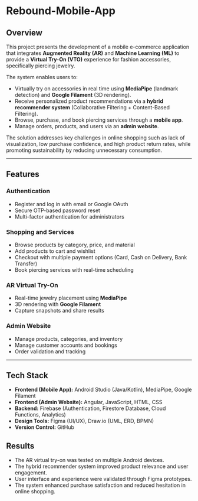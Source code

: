# Rebound-Mobile-App  

## Overview  
This project presents the development of a mobile e-commerce application that integrates **Augmented Reality (AR)** and **Machine Learning (ML)** to provide a **Virtual Try-On (VTO)** experience for fashion accessories, specifically piercing jewelry.  

The system enables users to:  
- Virtually try on accessories in real time using **MediaPipe** (landmark detection) and **Google Filament** (3D rendering).  
- Receive personalized product recommendations via a **hybrid recommender system** (Collaborative Filtering + Content-Based Filtering).  
- Browse, purchase, and book piercing services through a **mobile app**.  
- Manage orders, products, and users via an **admin website**.  

The solution addresses key challenges in online shopping such as lack of visualization, low purchase confidence, and high product return rates, while promoting sustainability by reducing unnecessary consumption.  

---

## Features  

### Authentication  
- Register and log in with email or Google OAuth  
- Secure OTP-based password reset  
- Multi-factor authentication for administrators  

### Shopping and Services  
- Browse products by category, price, and material  
- Add products to cart and wishlist  
- Checkout with multiple payment options (Card, Cash on Delivery, Bank Transfer)  
- Book piercing services with real-time scheduling  

### AR Virtual Try-On  
- Real-time jewelry placement using **MediaPipe**  
- 3D rendering with **Google Filament**  
- Capture snapshots and share results  

### Admin Website  
- Manage products, categories, and inventory  
- Manage customer accounts and bookings  
- Order validation and tracking  

---

## Tech Stack  

- **Frontend (Mobile App):** Android Studio (Java/Kotlin), MediaPipe, Google Filament  
- **Frontend (Admin Website):** Angular, JavaScript, HTML, CSS
- **Backend:** Firebase (Authentication, Firestore Database, Cloud Functions, Analytics)  
- **Design Tools:** Figma (UI/UX), Draw.io (UML, ERD, BPMN)
- **Version Control:** GitHub

## Results

- The AR virtual try-on was tested on multiple Android devices.
- The hybrid recommender system improved product relevance and user engagement.
- User interface and experience were validated through Figma prototypes.
- The system enhanced purchase satisfaction and reduced hesitation in online shopping.
